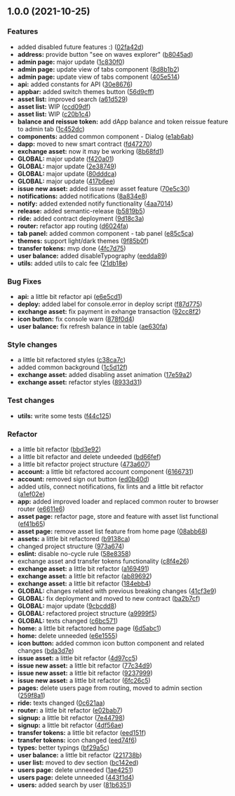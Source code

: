 ## 1.0.0 (2021-10-25)


### Features

* added disabled future features :) ([02fa42d](https://github.com/blednaya-luna/nyan-coin/commit/02fa42d2cdc091f15ee887b934db1bc097dd0c7a))
* **address:** provide button "see on waves explorer" ([b8045ad](https://github.com/blednaya-luna/nyan-coin/commit/b8045ad59b29f6ffa63d295fdf2a237bc655eaa5))
* **admin page:** major update ([1c830f0](https://github.com/blednaya-luna/nyan-coin/commit/1c830f0abf2bf2c43c4bb927296c3503de3536df))
* **admin page:** update view of tabs component ([8d8b1b2](https://github.com/blednaya-luna/nyan-coin/commit/8d8b1b2d091b63becb591092dc5d50f05fb25675))
* **admin page:** update view of tabs component ([405e514](https://github.com/blednaya-luna/nyan-coin/commit/405e51460358ac9b36918594ee70cbbcc99c0b92))
* **api:** added constants for API ([30e8676](https://github.com/blednaya-luna/nyan-coin/commit/30e8676b2cd02cdb37ee05cc43dd7ea2d048bf03))
* **appbar:** added switch themes button ([56d9cff](https://github.com/blednaya-luna/nyan-coin/commit/56d9cfff0e2092ffe96fef7d38dfd5a4831b2588))
* **asset list:** improved search ([a61d529](https://github.com/blednaya-luna/nyan-coin/commit/a61d52979f293fd59f6e3bf94d796fc659069a1f))
* **asset list:** WIP ([ccd09df](https://github.com/blednaya-luna/nyan-coin/commit/ccd09df1aebe34b3327832b98e2c10380856ba99))
* **asset list:** WIP ([c20b1c4](https://github.com/blednaya-luna/nyan-coin/commit/c20b1c48e1bc5c524997d80d61d7d02346dcd75e))
* **balance and reissue token:** add dApp balance and token reissue feature to admin tab ([1c452dc](https://github.com/blednaya-luna/nyan-coin/commit/1c452dc997380884d48619b94ce84991505878ef))
* **components:** added common component - Dialog ([e1ab6ab](https://github.com/blednaya-luna/nyan-coin/commit/e1ab6abfd664f5a6cda18c4bf6468c54284e632b))
* **dapp:** moved to new smart contract ([fd47270](https://github.com/blednaya-luna/nyan-coin/commit/fd47270225507690b05b844178e3633c15215620))
* **exchange asset:** now it may be working ([8b68fd1](https://github.com/blednaya-luna/nyan-coin/commit/8b68fd16a150dcc0997ba7f47f348fac503bed4f))
* **GLOBAL:** major update ([f420a01](https://github.com/blednaya-luna/nyan-coin/commit/f420a01b1d2abdd61727daed277f5dea7c93415f))
* **GLOBAL:** major update ([2e38749](https://github.com/blednaya-luna/nyan-coin/commit/2e387492b47cc947bada37d8c285826d79f4b98f))
* **GLOBAL:** major update ([80dddca](https://github.com/blednaya-luna/nyan-coin/commit/80dddcaae59b23a73fe7ea801171712025959444))
* **GLOBAL:** major update ([417b6ee](https://github.com/blednaya-luna/nyan-coin/commit/417b6ee59170f364ba277d50bdab42e77365edb7))
* **issue new asset:** added issue new asset feature ([70e5c30](https://github.com/blednaya-luna/nyan-coin/commit/70e5c308262d0359fea5767cd3849f9d4fad8a07))
* **notifications:** added notifications ([8a834e8](https://github.com/blednaya-luna/nyan-coin/commit/8a834e89fbff91b57d810bd15a14b1ea3021d12f))
* **notify:** added extended notify functionality ([4aa7014](https://github.com/blednaya-luna/nyan-coin/commit/4aa70142c97a441f702d3c5321fa9a3a6bffb422))
* **release:** added semantic-release ([b5819b5](https://github.com/blednaya-luna/nyan-coin/commit/b5819b5cb3385c33264aa71bea139f62841e017e))
* **ride:** added contract deployment ([9d18c3a](https://github.com/blednaya-luna/nyan-coin/commit/9d18c3a9ac854c8d0914f4a52a00602d9b24b345))
* **router:** refactor app routing ([d6024fa](https://github.com/blednaya-luna/nyan-coin/commit/d6024faebf07b90cfad64f2cd48e42adc9284cb8))
* **tab panel:** added common component - tab panel ([e85c5ca](https://github.com/blednaya-luna/nyan-coin/commit/e85c5cad90ab23020b7047d2830dcb2f315ef05a))
* **themes:** support light/dark themes ([9f85b0f](https://github.com/blednaya-luna/nyan-coin/commit/9f85b0fa94377eec6ab371c20797bef9d53fbfe0))
* **transfer tokens:** mvp done ([4fc7d75](https://github.com/blednaya-luna/nyan-coin/commit/4fc7d75715e9da80ceb7617f54cbbec5bb30a3ef))
* **user balance:** added disableTypography ([eedda89](https://github.com/blednaya-luna/nyan-coin/commit/eedda89ba59f84004585325b8a74f1780e1c257b))
* **utils:** added utils to calc fee ([21db18e](https://github.com/blednaya-luna/nyan-coin/commit/21db18ec6ffcec591105bcb91db3149d3f6a848c))


### Bug Fixes

* **api:** a little bit refactor api ([e6e5cd1](https://github.com/blednaya-luna/nyan-coin/commit/e6e5cd1e967de3e1283bfc0dfd2e61875bf3f405))
* **deploy:** added label for console.error in deploy script ([f87d775](https://github.com/blednaya-luna/nyan-coin/commit/f87d775fa216e84cf8555f5c1b82b053ba4a8fd1))
* **exchange asset:** fix payment in exhange transaction ([92cc8f2](https://github.com/blednaya-luna/nyan-coin/commit/92cc8f23e42fed934b1f53d133b75ce4f1789998))
* **icon button:** fix console warn ([878f0d4](https://github.com/blednaya-luna/nyan-coin/commit/878f0d4ccce83eb61d8205513e70d4b0ec21ec4e))
* **user balance:** fix refresh balance in table ([ae630fa](https://github.com/blednaya-luna/nyan-coin/commit/ae630facb99018e1a07280ce3228aa5bcdd52cfb))


### Style changes

* a little bit refactored styles ([c38ca7c](https://github.com/blednaya-luna/nyan-coin/commit/c38ca7ccd1130a9c6e230baaf908a07a04b0ad49))
* added common background ([1c5d12f](https://github.com/blednaya-luna/nyan-coin/commit/1c5d12f4f2b4f550933027ee163a39495c658436))
* **exchange asset:** added disabling asset animation ([17e59a2](https://github.com/blednaya-luna/nyan-coin/commit/17e59a2b0740556ea01652540f8df49d2e5d86aa))
* **exchange asset:** refactor styles ([8933d31](https://github.com/blednaya-luna/nyan-coin/commit/8933d310d1987fe0e8f5d1b01b29609656a50a6c))


### Test changes

* **utils:** write some tests ([f44c125](https://github.com/blednaya-luna/nyan-coin/commit/f44c125ce2e346ea79bd285b5cb67a90b9889117))


### Refactor

* a little bit refactor ([bbd3e92](https://github.com/blednaya-luna/nyan-coin/commit/bbd3e921e7a0d15b59f26ddda12c3be4dd4f1fc5))
* a little bit refactor and delete undeeded ([bd66fef](https://github.com/blednaya-luna/nyan-coin/commit/bd66fefd1885cc969ab0b9176b626e31a4619850))
* a little bit refactor project structure ([473a607](https://github.com/blednaya-luna/nyan-coin/commit/473a607555afe98137646d0f2d57d1aeb97c93a9))
* **account:** a little bit refactored account component ([6166731](https://github.com/blednaya-luna/nyan-coin/commit/6166731c9a1aa0343d4cee30917cf859202d38bc))
* **account:** removed sign out button ([ed0b40d](https://github.com/blednaya-luna/nyan-coin/commit/ed0b40dbdc85c3ac9d9be6ef6b1854b3aadce409))
* added utils, connect notifications, fix lints and a little bit refactor ([a1ef02e](https://github.com/blednaya-luna/nyan-coin/commit/a1ef02ef7406831c70d291c4f734481f88876f3b))
* **app:** added improved loader and replaced common router to browser router ([e6611e6](https://github.com/blednaya-luna/nyan-coin/commit/e6611e65ecc6d0984bbc6df52604b451aa349389))
* **asset page:** refactor page, store and feature with asset list functional ([ef41b65](https://github.com/blednaya-luna/nyan-coin/commit/ef41b6556562b45e0e562e780d3ebdfe6d7e5e4c))
* **asset page:** remove asset list feature from home page ([08abb68](https://github.com/blednaya-luna/nyan-coin/commit/08abb68e2bc3f5a79f544ce8e0ec822c2e14b8d3))
* **assets:** a little bit refactored ([b9138ca](https://github.com/blednaya-luna/nyan-coin/commit/b9138ca7d2a432dbd7bb74a2963edc5673a738ba))
* changed project structure ([973a674](https://github.com/blednaya-luna/nyan-coin/commit/973a674dfdfb3afc52221b652b67c000c443ca34))
* **eslint:** disable no-cycle rule ([58e8358](https://github.com/blednaya-luna/nyan-coin/commit/58e8358765b6134dbc0ecc8f31216f3255caa69c))
* exchange asset and transfer tokens functionality ([c8f4e26](https://github.com/blednaya-luna/nyan-coin/commit/c8f4e26bb0c05d5b610d7fdfad4769c97188e410))
* **exchange asset:** a little bit refactor ([a169491](https://github.com/blednaya-luna/nyan-coin/commit/a169491478ba042fc976dae835bbd4f03ca7140b))
* **exchange asset:** a little bit refactor ([ab89692](https://github.com/blednaya-luna/nyan-coin/commit/ab89692de929644a8b7017a4c5b49f03c4a8f6a3))
* **exchange asset:** a little bit refactor ([184ebb4](https://github.com/blednaya-luna/nyan-coin/commit/184ebb4809b5821457fce81b98ea2264f8523383))
* **GLOBAL:** changes related with previous breaking changes ([41cf3e9](https://github.com/blednaya-luna/nyan-coin/commit/41cf3e95a02d4a1faec99252f15ebc81e7c5d133))
* **GLOBAL:** fix deployment and moved to new contract ([ba2b7cf](https://github.com/blednaya-luna/nyan-coin/commit/ba2b7cf229fcdd90d8066fded1bd2cf76b46fd74))
* **GLOBAL:** major update ([9cbcdd8](https://github.com/blednaya-luna/nyan-coin/commit/9cbcdd86a456ab026a5d0476ff42fb37e271df6a))
* **GLOBAL:** refactored project structure ([a9999f5](https://github.com/blednaya-luna/nyan-coin/commit/a9999f50e18d5d2fe461993fa261a4f0aae08986))
* **GLOBAL:** texts changed ([c6bc571](https://github.com/blednaya-luna/nyan-coin/commit/c6bc5717a14d16b07844b54b29c40cec1e5c30f7))
* **home:** a little bit refactored home page ([6d5abc1](https://github.com/blednaya-luna/nyan-coin/commit/6d5abc11a10efeac6a57787d555588742d8be645))
* **home:** delete unneeded ([e6e1555](https://github.com/blednaya-luna/nyan-coin/commit/e6e15554f127530b4ada9ea186b2315d07ed9ebd))
* **icon button:** added common icon button component and related changes ([bda3d7e](https://github.com/blednaya-luna/nyan-coin/commit/bda3d7e80967baa5e8bf8207e44f8fbadad60b34))
* **issue asset:** a little bit refactor ([4d97cc5](https://github.com/blednaya-luna/nyan-coin/commit/4d97cc56474de460965889771dc0dd824c1ee454))
* **issue new asset:** a little bit refactor ([77c34d9](https://github.com/blednaya-luna/nyan-coin/commit/77c34d94e837b7e7c0232e17446ac5f81c6822b5))
* **issue new asset:** a little bit refactor ([9237999](https://github.com/blednaya-luna/nyan-coin/commit/92379990bf310f5d861473e1b10a5bbf9f4dad39))
* **issue new asset:** a little bit refactor ([6fc26c5](https://github.com/blednaya-luna/nyan-coin/commit/6fc26c5ef3f2d0d84b4f6b40f14823ddd387feff))
* **pages:** delete users page from routing, moved to admin section ([259f8a1](https://github.com/blednaya-luna/nyan-coin/commit/259f8a116459eafe8b10adc6b58461ace0b7626d))
* **ride:** texts changed ([0c621aa](https://github.com/blednaya-luna/nyan-coin/commit/0c621aa4e980318c73f2b486cb4c904dfa8e496a))
* **router:** a little bit refactor ([e02bab7](https://github.com/blednaya-luna/nyan-coin/commit/e02bab7d78e4b760360ac92a25885d5b2b278504))
* **signup:** a little bit refactor ([7e44798](https://github.com/blednaya-luna/nyan-coin/commit/7e44798b99228e7d70010f02e93831ec5485d568))
* **signup:** a little bit refactor ([4df56ae](https://github.com/blednaya-luna/nyan-coin/commit/4df56ae24da527b9a81eed3ae8170499bb8f18b9))
* **transfer tokens:** a little bit refactor ([eed151f](https://github.com/blednaya-luna/nyan-coin/commit/eed151f89a423e81c843b3bda507c8adc655343d))
* **transfer tokens:** icon changed ([eed74f6](https://github.com/blednaya-luna/nyan-coin/commit/eed74f611bcf3d82acc3b9959df854aa6b65417c))
* **types:** better typings ([bf29a5c](https://github.com/blednaya-luna/nyan-coin/commit/bf29a5cdba34f5c2a44bed784c31393e901f8711))
* **user balance:** a little bit refactor ([221738b](https://github.com/blednaya-luna/nyan-coin/commit/221738b3064ec2bae392687021d575118b6c0307))
* **user list:** moved to dev section ([bc142ed](https://github.com/blednaya-luna/nyan-coin/commit/bc142edb719a958e906771447822eec7e6258bad))
* **users page:** delete unneeded ([1ae4251](https://github.com/blednaya-luna/nyan-coin/commit/1ae42516e4b38661ab4267bd78f9d57d89675059))
* **users page:** delete unneeded ([443f1d4](https://github.com/blednaya-luna/nyan-coin/commit/443f1d406f29a9abdc6f0297cf4bdfca85ea99d2))
* **users:** added search by user ([81b6351](https://github.com/blednaya-luna/nyan-coin/commit/81b6351a5093d7261ccf75e2d28398efde0f9858))
